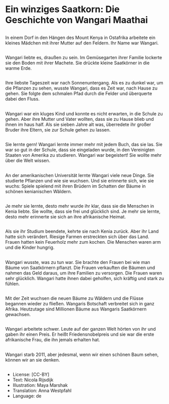 # Ein winziges Saatkorn: Die Geschichte von Wangari Maathai

##
In einem Dorf in den Hängen des Mount Kenya in Ostafrika arbeitete ein kleines Mädchen mit ihrer Mutter auf den Feldern. Ihr Name war Wangari.

##
Wangari liebte es, draußen zu sein. Im Gemüsegarten ihrer Familie lockerte sie den Boden mit ihrer Machete. Sie drückte kleine Saatkörner in die warme Erde.

##
Ihre liebste Tageszeit war nach Sonnenuntergang. Als es zu dunkel war, um die Pflanzen zu sehen, wusste Wangari, dass es Zeit war, nach Hause zu gehen. Sie folgte dem schmalen Pfad durch die Felder und überquerte dabei den Fluss.

##
Wangari war ein kluges Kind und konnte es nicht erwarten, in die Schule zu gehen. Aber ihre Mutter und Vater wollten, dass sie zu Hause blieb und ihnen im haus half. Als sie sieben Jahre alt was, überredete ihr großer Bruder ihre Eltern, sie zur Schule gehen zu lassen.

##
Sie lernte gern! Wangari lernte immer mehr mit jedem Buch, das sie las. Sie war so gut in der Schule, dass sie eingeladen wurde, in den Vereinigten Staaten von Amerika zu studieren. Wangari war begeistert! Sie wollte mehr über die Welt wissen.

##
An der amerikanischen Universität lernte Wangari viele neue Dinge. Sie studierte Pflanzen und wie sie wuchsen. Und sie erinnerte sich, wie sie wuchs: Spiele spielend mit ihren Brüdern im Schatten der Bäume in schönen kenianischen Wäldern.

##
Je mehr sie lernte, desto mehr wurde ihr klar, dass sie die Menschen in Kenia liebte. Sie wollte, dass sie frei und glücklich sind. Je mehr sie lernte, desto mehr erinnerte sie sich an ihre afrikanische Heimat.

##
Als sie ihr Studium beendete, kehrte sie nach Kenia zurück. Aber ihr Land hatte sich verändert. Riesige Farmen erstreckten sich über das Land. Frauen hatten kein Feuerholz mehr zum kochen. Die Menschen waren arm und die Kinder hungrig.

##
Wangari wusste, was zu tun war. Sie brachte den Frauen bei wie man Bäume von Saatkörnern pflanzt. Die Frauen verkauften die Bäumen und nahmen das Geld daraus, um ihre Familien zu versorgen. Die Frauen waren sehr glücklich. Wangari hatte ihnen dabei geholfen, sich kräftig und stark zu fühlen.

##
Mit der Zeit wuchsen die neuen Bäume zu Wäldern und die Flüsse begannen wieder zu fließen. Wangaris Botschaft verbreitet sich in ganz Afrika. Heutzutage sind Millionen Bäume aus Wangaris Saatkörnern gewachsen.

##
Wangari arbeitete schwer. Leute auf der ganzen Welt hörten von ihr und gaben ihr einen Preis. Er heißt Friedensnobelpreis und sie war die erste afrikanische Frau, die ihn jemals erhalten hat.

##
Wangari starb 2011, aber jedesmal, wenn wir einen schönen Baum sehen, können wir an sie denken.

##
* License: [CC-BY]
* Text: Nicola Rijsdijk
* Illustration: Maya Marshak
* Translation: Anna Westpfahl
* Language: de
